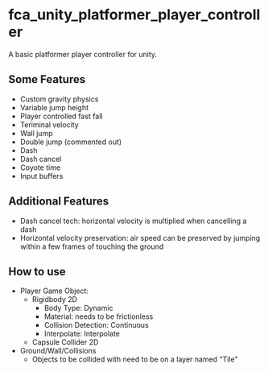 # fca_unity_platformer_player_controller
A basic platformer player controller for unity.

## Some Features
- Custom gravity physics
- Variable jump height
- Player controlled fast fall
- Teriminal velocity
- Wall jump
- Double jump (commented out)
- Dash
- Dash cancel
- Coyote time
- Input buffers

## Additional Features
- Dash cancel tech: horizontal velocity is multiplied when cancelling a dash
- Horizontal velocity preservation: air speed can be preserved by jumping within a few frames of touching the ground

## How to use
- Player Game Object:
  - Rigidbody 2D
    - Body Type: Dynamic
    - Material: needs to be frictionless
    - Collision Detection: Continuous
    - Interpolate: Interpolate
  - Capsule Collider 2D
- Ground/Wall/Collisions
  - Objects to be collided with need to be on a layer named "Tile"
